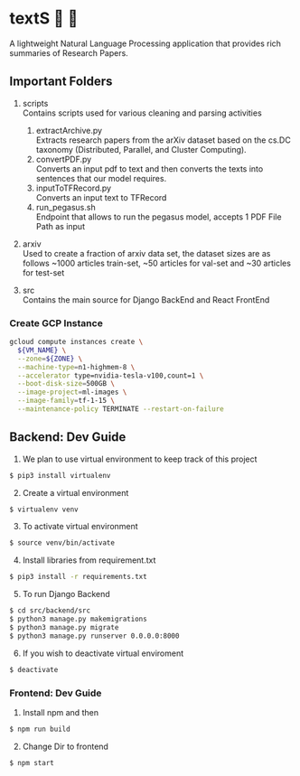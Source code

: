 # textS :newspaper: :rocket:

A lightweight Natural Language Processing application that
provides rich summaries of Research Papers.

## Important Folders
1. scripts<br>
Contains scripts used for various cleaning and parsing activities
    1. extractArchive.py <br>
    Extracts research papers from the arXiv dataset based on the cs.DC taxonomy 
(Distributed, Parallel, and Cluster Computing).
    2. convertPDF.py <br>
Converts an input pdf to text and then converts the texts into sentences that 
our model requires.
    3. inputToTFRecord.py <br>
Converts an input text to TFRecord
    4. run_pegasus.sh <br>
Endpoint that allows to run the pegasus model, accepts 1 PDF File Path as input

2. arxiv <br>
Used to create a fraction of arxiv data set, the dataset sizes are as follows
~1000 articles train-set, ~50 articles for val-set and ~30 articles for 
test-set<br>

3. src <br>
Contains the main source for Django BackEnd and React FrontEnd

### Create GCP Instance
```bash
gcloud compute instances create \
  ${VM_NAME} \
  --zone=${ZONE} \
  --machine-type=n1-highmem-8 \
  --accelerator type=nvidia-tesla-v100,count=1 \
  --boot-disk-size=500GB \
  --image-project=ml-images \
  --image-family=tf-1-15 \
  --maintenance-policy TERMINATE --restart-on-failure
```

## Backend: Dev Guide

1. We plan to use virtual environment to keep track of this project
```bash
$ pip3 install virtualenv
```

2. Create a virtual environment
```bash
$ virtualenv venv
```

3. To activate virtual environment
```bash
$ source venv/bin/activate
```

4. Install libraries from requirement.txt
```bash
$ pip3 install -r requirements.txt
```

5. To run Django Backend
```bash
$ cd src/backend/src
$ python3 manage.py makemigrations
$ python3 manage.py migrate
$ python3 manage.py runserver 0.0.0.0:8000
```

6. If you wish to deactivate virtual enviroment
```bash
$ deactivate
```
### Frontend: Dev Guide

1. Install npm and then
```bash
$ npm run build
```

2. Change Dir to frontend
```bash
$ npm start
```
